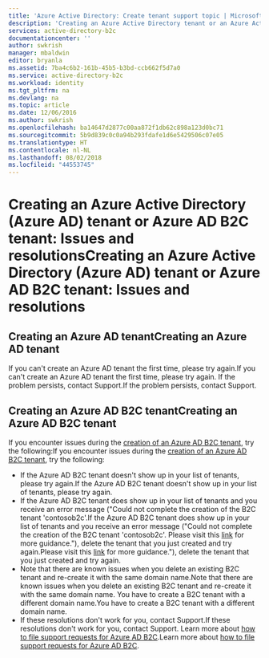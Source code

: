```yaml
---
title: 'Azure Active Directory: Create tenant support topic | Microsoft Docs'
description: 'Creating an Azure Active Directory tenant or an Azure Active Directory B2C tenant: Issues and resolutions'
services: active-directory-b2c
documentationcenter: ''
author: swkrish
manager: mbaldwin
editor: bryanla
ms.assetid: 7ba4c6b2-161b-45b5-b3bd-ccb662f5d7a0
ms.service: active-directory-b2c
ms.workload: identity
ms.tgt_pltfrm: na
ms.devlang: na
ms.topic: article
ms.date: 12/06/2016
ms.author: swkrish
ms.openlocfilehash: ba14647d2877c00aa872f1db62c898a123d0bc71
ms.sourcegitcommit: 5b9d839c0c0a94b293fdafe1d6e5429506c07e05
ms.translationtype: HT
ms.contentlocale: nl-NL
ms.lasthandoff: 08/02/2018
ms.locfileid: "44553745"
---
```

# <a name="creating-an-azure-active-directory-azure-ad-tenant-or-azure-ad-b2c-tenant-issues-and-resolutions"></a><span data-ttu-id="8e50d-103">Creating an Azure Active Directory (Azure AD) tenant or Azure AD B2C tenant: Issues and resolutions</span><span class="sxs-lookup"><span data-stu-id="8e50d-103">Creating an Azure Active Directory (Azure AD) tenant or Azure AD B2C tenant: Issues and resolutions</span></span>
## <a name="creating-an-azure-ad-tenant"></a><span data-ttu-id="8e50d-104">Creating an Azure AD tenant</span><span class="sxs-lookup"><span data-stu-id="8e50d-104">Creating an Azure AD tenant</span></span>
<span data-ttu-id="8e50d-105">If you can't create an Azure AD tenant the first time, please try again.</span><span class="sxs-lookup"><span data-stu-id="8e50d-105">If you can't create an Azure AD tenant the first time, please try again.</span></span> <span data-ttu-id="8e50d-106">If the problem persists, contact Support.</span><span class="sxs-lookup"><span data-stu-id="8e50d-106">If the problem persists, contact Support.</span></span>

## <a name="creating-an-azure-ad-b2c-tenant"></a><span data-ttu-id="8e50d-107">Creating an Azure AD B2C tenant</span><span class="sxs-lookup"><span data-stu-id="8e50d-107">Creating an Azure AD B2C tenant</span></span>
<span data-ttu-id="8e50d-108">If you encounter issues during the [creation of an Azure AD B2C tenant](active-directory-b2c-get-started.md), try the following:</span><span class="sxs-lookup"><span data-stu-id="8e50d-108">If you encounter issues during the [creation of an Azure AD B2C tenant](active-directory-b2c-get-started.md), try the following:</span></span>

* <span data-ttu-id="8e50d-109">If the Azure AD B2C tenant doesn't show up in your list of tenants, please try again.</span><span class="sxs-lookup"><span data-stu-id="8e50d-109">If the Azure AD B2C tenant doesn't show up in your list of tenants, please try again.</span></span>
* <span data-ttu-id="8e50d-110">If the Azure AD B2C tenant does show up in your list of tenants and you receive an error message ("Could not complete the creation of the B2C tenant 'contosob2c'.</span><span class="sxs-lookup"><span data-stu-id="8e50d-110">If the Azure AD B2C tenant does show up in your list of tenants and you receive an error message ("Could not complete the creation of the B2C tenant 'contosob2c'.</span></span> <span data-ttu-id="8e50d-111">Please visit this [link](http://go.microsoft.com/fwlink/?LinkID=624192&clcid=0x409) for more guidance."), delete the tenant that you just created and try again.</span><span class="sxs-lookup"><span data-stu-id="8e50d-111">Please visit this [link](http://go.microsoft.com/fwlink/?LinkID=624192&clcid=0x409) for more guidance."), delete the tenant that you just created and try again.</span></span>
* <span data-ttu-id="8e50d-112">Note that there are known issues when you delete an existing B2C tenant and re-create it with the same domain name.</span><span class="sxs-lookup"><span data-stu-id="8e50d-112">Note that there are known issues when you delete an existing B2C tenant and re-create it with the same domain name.</span></span> <span data-ttu-id="8e50d-113">You have to create a B2C tenant with a different domain name.</span><span class="sxs-lookup"><span data-stu-id="8e50d-113">You have to create a B2C tenant with a different domain name.</span></span>
* <span data-ttu-id="8e50d-114">If these resolutions don't work for you, contact Support.</span><span class="sxs-lookup"><span data-stu-id="8e50d-114">If these resolutions don't work for you, contact Support.</span></span> <span data-ttu-id="8e50d-115">Learn more about [how to file support requests for Azure AD B2C](active-directory-b2c-support.md).</span><span class="sxs-lookup"><span data-stu-id="8e50d-115">Learn more about [how to file support requests for Azure AD B2C](active-directory-b2c-support.md).</span></span>

